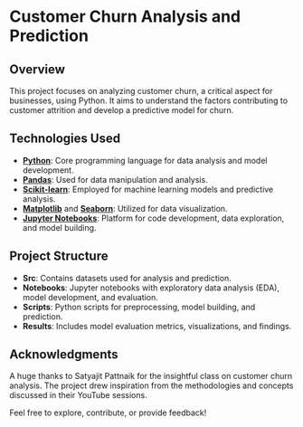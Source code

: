 # Customer Churn Analysis and Prediction

## Overview
This project focuses on analyzing customer churn, a critical aspect for businesses, using Python. It aims to understand the factors contributing to customer attrition and develop a predictive model for churn.

## Technologies Used
- **[Python](https://www.python.org/)**: Core programming language for data analysis and model development.
- **[Pandas](https://pandas.pydata.org/)**: Used for data manipulation and analysis.
- **[Scikit-learn](https://scikit-learn.org/stable/)**: Employed for machine learning models and predictive analysis.
- **[Matplotlib](https://matplotlib.org/)** and **[Seaborn](https://seaborn.pydata.org/)**: Utilized for data visualization.
- **[Jupyter Notebooks](https://jupyter.org/)**: Platform for code development, data exploration, and model building.

## Project Structure
- **Src**: Contains datasets used for analysis and prediction.
- **Notebooks**: Jupyter notebooks with exploratory data analysis (EDA), model development, and evaluation.
- **Scripts**: Python scripts for preprocessing, model building, and prediction.
- **Results**: Includes model evaluation metrics, visualizations, and findings.

## Acknowledgments
A huge thanks to Satyajit Pattnaik for the insightful class on customer churn analysis. The project drew inspiration from the methodologies and concepts discussed in their YouTube sessions.

Feel free to explore, contribute, or provide feedback!
